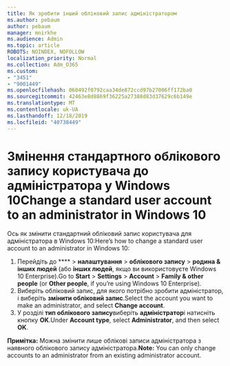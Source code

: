 ```yaml
---
title: Як зробити інший обліковий запис адміністратором
ms.author: pebaum
author: pebaum
manager: mnirkhe
ms.audience: Admin
ms.topic: article
ROBOTS: NOINDEX, NOFOLLOW
localization_priority: Normal
ms.collection: Adm_O365
ms.custom:
- "3451"
- "9001449"
ms.openlocfilehash: 060492f0792caa34de872ccd97b27006ff172ba0
ms.sourcegitcommit: 42463e8d8869f36225a27388d83d37629c6b149e
ms.translationtype: MT
ms.contentlocale: uk-UA
ms.lasthandoff: 12/18/2019
ms.locfileid: "40738449"
---
```

# <a name="change-a-standard-user-account-to-an-administrator-in-windows-10"></a><span data-ttu-id="b4778-102">Змінення стандартного облікового запису користувача до адміністратора у Windows 10</span><span class="sxs-lookup"><span data-stu-id="b4778-102">Change a standard user account to an administrator in Windows 10</span></span>

<span data-ttu-id="b4778-103">Ось як змінити стандартний обліковий запис користувача для адміністратора в Windows 10:</span><span class="sxs-lookup"><span data-stu-id="b4778-103">Here’s how to change a standard user account to an administrator in Windows 10:</span></span>

1. <span data-ttu-id="b4778-104">Перейдіть до \*\*\*\* > **налаштування** > **облікового запису** > **родина & інших людей** (або **інших людей**, якщо ви використовуєте Windows 10 Enterprise).</span><span class="sxs-lookup"><span data-stu-id="b4778-104">Go to **Start** > **Settings** > **Account** > **Family & other people** (or **Other people**, if you’re using Windows 10 Enterprise).</span></span>
2. <span data-ttu-id="b4778-105">Виберіть обліковий запис, для якого потрібно зробити адміністратор, і виберіть **змінити обліковий запис**.</span><span class="sxs-lookup"><span data-stu-id="b4778-105">Select the account you want to make an administrator, and select **Change account**.</span></span>
3. <span data-ttu-id="b4778-106">У розділі **тип облікового запису**виберіть **адміністратор**і натисніть кнопку **OK**.</span><span class="sxs-lookup"><span data-stu-id="b4778-106">Under **Account type**, select **Administrator**, and then select **OK**.</span></span>

<span data-ttu-id="b4778-107">**Примітка:** Можна змінити лише облікові записи адміністратора з наявного облікового запису адміністратора.</span><span class="sxs-lookup"><span data-stu-id="b4778-107">**Note:** You can only change accounts to an administrator from an existing administrator account.</span></span>